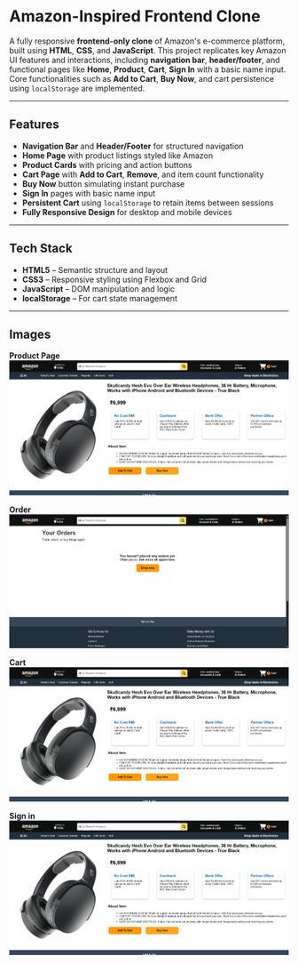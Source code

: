 #  Amazon-Inspired Frontend Clone

A fully responsive **frontend-only clone** of Amazon's e-commerce platform, built using **HTML**, **CSS**, and **JavaScript**. This project replicates key Amazon UI features and interactions, including **navigation bar**, **header/footer**, and functional pages like **Home**, **Product**, **Cart**, **Sign In** with a basic name input. Core functionalities such as **Add to Cart**, **Buy Now**, and cart persistence using `localStorage` are implemented.

---

##  Features

-  **Navigation Bar** and **Header/Footer** for structured navigation  
-  **Home Page** with product listings styled like Amazon  
-  **Product Cards** with pricing and action buttons  
-  **Cart Page** with **Add to Cart**, **Remove**, and item count functionality  
-  **Buy Now** button simulating instant purchase  
-  **Sign In** pages with basic name input  
-  **Persistent Cart** using `localStorage` to retain items between sessions  
-  **Fully Responsive Design** for desktop and mobile devices  

---

##  Tech Stack

- **HTML5** – Semantic structure and layout  
- **CSS3** – Responsive styling using Flexbox and Grid  
- **JavaScript** – DOM manipulation and logic  
- **localStorage** – For cart state management  

---

## Images 
 **Product Page**
 ![image alt](https://github.com/aashika3582/Amazon-Inspired-Clone/blob/8a2aa489bc1c4b02a04005f75d16cf6c9224c6cb/product.png)

  **Order**
   ![image alt](https://github.com/aashika3582/Amazon-Inspired-Clone/blob/4277f882f16a430e2f282fd2493e3f2518bb81ab/order.png)

  **Cart**
   ![image alt](https://github.com/aashika3582/Amazon-Inspired-Clone/blob/8a2aa489bc1c4b02a04005f75d16cf6c9224c6cb/product.png)

  **Sign in**
   ![image alt](https://github.com/aashika3582/Amazon-Inspired-Clone/blob/8a2aa489bc1c4b02a04005f75d16cf6c9224c6cb/product.png)



